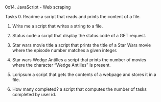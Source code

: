 0x14. JavaScript - Web scraping

Tasks
0. Readme
a script that reads and prints the content of a file.

1. Write me
a script that writes a string to a file.

2. Status code
a script that display the status code of a GET request.

3. Star wars movie title
a script that prints the title of a Star Wars movie where the episode number matches a given integer.

4. Star wars Wedge Antilles
a script that prints the number of movies where the character “Wedge Antilles” is present.

5. Loripsum
a script that gets the contents of a webpage and stores it in a file.

6. How many completed?
a script that computes the number of tasks completed by user id.
